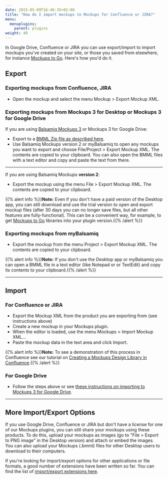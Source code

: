 ```yaml
---
date: 2015-05-09T16:46:35+02:00
title: "How do I import mockups to Mockups for Confluence or JIRA?"
menu:
  menuplugins:
    parent: plugins
weight: 40
---
```


In Google Drive, Confluence or JIRA you can use export/import to import mockups you've created on your site, or those you saved from elsewhere, for instance [Mockups to Go](https://mockupstogo.mybalsamiq.com). Here's how you'd do it.

## Export

### Exporting mockups from Confluence, JIRA 

*   Open the mockup and select the menu Mockup > Export Mockup XML.

### Exporting mockups from Mockups 3 for Desktop or Mockups 3 for Google Drive 

If you are using [Balsamiq Mockups 3](http://support.balsamiq.com/customer/portal/articles/1844131) or Mockups 3 for Google Drive:

*   Export to a [BMML Zip file as described here](http://support.balsamiq.com/customer/portal/articles/111730#exportbmml).
*   Use Balsamiq Mockups version 2 or myBalsamiq to open any mockups you want to export and choose File/Project > Export Mockup XML. The contents are copied to your clipboard. You can also open the BMML files with a text editor and copy and paste the text from there.

* * *

If you are using Balsamiq Mockups **version 2**:

*   Export the mockup using the menu File > Export Mockup XML. The contents are copied to your clipboard.

{{% alert info %}}**Note:** Even if you don't have a paid version of the Desktop app, you can still download and use the trial version to open and export mockup files (after 30 days you can no longer save files, but all other features are fully-functional). This can be a convenient way, for example, to get [Mockups to Go](https://mockupstogo.mybalsamiq.com) libraries into your plugin version.{{% /alert %}}

### Exporting mockups from myBalsamiq 

*   Export the mockup from the menu Project > Export Mockup XML. The contents are copied to your clipboard.

{{% alert info %}}**Note:** If you don't use the Desktop app or myBalsamiq you can open a BMML file in a text editor (like Notepad or or TextEdit) and copy its contents to your clipboard.{{% /alert %}}

* * *

## Import

### For Confluence or JIRA 

*   Export the Mockup XML from the product you are exporting from (see instructions above)
*   Create a new mockup in your Mockups plugin.
*   When the editor is loaded, use the menu Mockups > Import Mockup XML...
*   Paste the mockup data in the text area and click Import.

{{% alert info %}}**Note:** To see a demonstration of this process in Confluence see our tutorial on [Creating a Mockups Design Library in Confluence](http://support.balsamiq.com/customer/portal/articles/1386819).{{% /alert %}}

### For Google Drive 

*   Follow the steps above or see [these instructions on importing to Mockups 3 for Google Drive](https://docs.balsamiq.com/google-drive/user-guide/#importing-from-other-versions-of-balsamiq-mockups).

* * *

## More Import/Export Options

If you use Google Drive, Confluence or JIRA but don't have a license for one of our Mockups plugins, you can still share your mockups using these products. To do this, upload your mockups as images (go to "File > Export to PNG image" in the Desktop version) and attach or embed the images. You can also upload your Mockups (.bmml) files for other Desktop users to download to their computers.

If you're looking for import/export options for other applications or file formats, a good number of extensions have been written so far. You can find the list of [import/export extensions here](/resources/extensions/).

